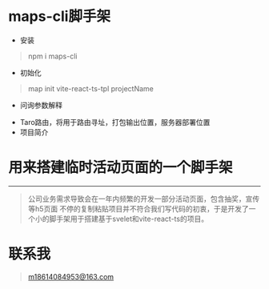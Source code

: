 # maps-cli脚手架

* 安装
> npm i maps-cli

* 初始化
> map init vite-react-ts-tpl projectName

* 问询参数解释
 - Taro路由，将用于路由寻址，打包输出位置，服务器部署位置
 - 项目简介

# 用来搭建临时活动页面的一个脚手架
----------------------------------------------------------------
> 公司业务需求导致会在一年内频繁的开发一部分活动页面，包含抽奖，宣传等h5页面
> 不停的复制粘贴项目并不符合我们写代码的初衷，于是开发了一个小的脚手架用于搭建基于svelet和vite-react-ts的项目。

# 联系我
> m18614084953@163.com
